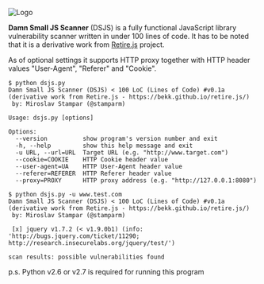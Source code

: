 ![Logo](https://i.imgur.com/Px4z1o6.png)

**Damn Small JS Scanner** (DSJS) is a fully functional JavaScript library vulnerability scanner written in under 100 lines of code. It has to be noted that it is a derivative work from [Retire.js](https://bekk.github.io/retire.js/) project.

As of optional settings it supports HTTP proxy together with HTTP header values "User-Agent", "Referer" and "Cookie".

```
$ python dsjs.py 
Damn Small JS Scanner (DSJS) < 100 LoC (Lines of Code) #v0.1a
(derivative work from Retire.js - https://bekk.github.io/retire.js/)
 by: Miroslav Stampar (@stamparm)

Usage: dsjs.py [options]

Options:
  --version          show program's version number and exit
  -h, --help         show this help message and exit
  -u URL, --url=URL  Target URL (e.g. "http://www.target.com")
  --cookie=COOKIE    HTTP Cookie header value
  --user-agent=UA    HTTP User-Agent header value
  --referer=REFERER  HTTP Referer header value
  --proxy=PROXY      HTTP proxy address (e.g. "http://127.0.0.1:8080")
```

```
$ python dsjs.py -u www.test.com
Damn Small JS Scanner (DSJS) < 100 LoC (Lines of Code) #v0.1a
(derivative work from Retire.js - https://bekk.github.io/retire.js/)
 by: Miroslav Stampar (@stamparm)

 [x] jquery v1.7.2 (< v1.9.0b1) (info: 'http://bugs.jquery.com/ticket/11290; http://research.insecurelabs.org/jquery/test/')

scan results: possible vulnerabilities found
```

p.s. Python v2.6 or v2.7 is required for running this program

